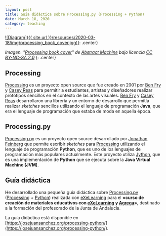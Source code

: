```yaml
---
layout: post
title: Guía didáctica sobre Processing.py (Processing + Python)
date: March 18, 2020
category: teaching
---
```


[![Diagram]({{ site.url }}/resources/2020-03-18/img/processing_book_cover.jpg)][12]{: .center}

*Imagen. "[Processing book cover][9]" de [Abstract Machine][10] bajo licencia [CC BY-NC-SA 2.0][11].*{: .center}

## Processing

[Processing][0] es un proyecto open source que fue creado en 2001 por [Ben Fry][1] y [Casey Reas][2] para permitir a estudiantes, artistas y diseñadores realizar prototipos sencillos en el contexto de las artes visuales. [Ben Fry][1] y [Casey Reas][2] desarrollaron una librería y un entorno de desarrollo que permitía realizar _sketches_ sencillos utilizando el lenguaje de programación **Java**, que era el lenguaje de programación que estaba de moda en aquella época.

## Processing.py

[Processing.py][3] es un proyecto open source desarrollado por [Jonathan Feinberg][4] que permite escribir _sketches_ para [Processing][0] utilizando el lenguaje de programación **Python**, que es uno de los lenguajes de programación más populares actualmente. Este proyecto utiliza [Jython][6], que es una implementación de **Python** que se ejecuta sobre la **Java Virtual Machine (JVM)**.

## Guía didáctica

He desarrollado una pequeña guía didáctica sobre [Processing.py][3] ([Processing][0] + [Python][5]) realizada con [eXeLearning][7] para el **«curso de creación de materiales educativos con [eXeLearning][7] y [Agrega][8]»**, destinado a la formación del profesorado de la Junta de Andalucía.

La guía didáctica está disponible en [https://josejuansanchez.org/processing-python/](https://josejuansanchez.org/processing-python/).


[0]: https://processing.org
[1]: https://en.wikipedia.org/wiki/Benjamin_Fry
[2]: https://en.wikipedia.org/wiki/C.E.B._Reas
[3]: http://py.processing.org
[4]: http://mrfeinberg.com
[5]: https://www.python.org
[6]: http://www.jython.org
[7]: https://exelearning.net
[8]: http://agrega.educacion.es/visualizadorcontenidos2/Portada/Portada.do
[9]: https://www.flickr.com/photos/40778055@N00/726955140
[10]: https://www.flickr.com/photos/40778055@N00
[11]: https://creativecommons.org/licenses/by-nc-sa/2.0/?ref=ccsearch&atype=rich
[12]: https://josejuansanchez.org/processing-python/
